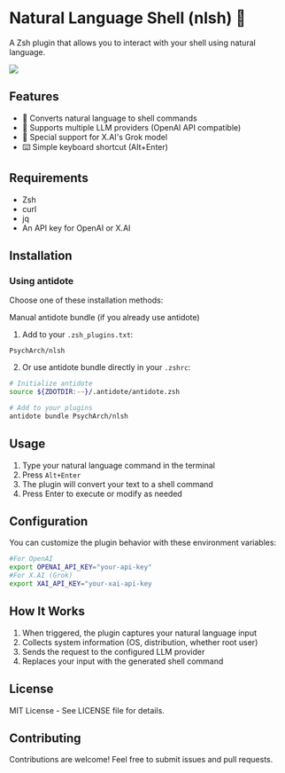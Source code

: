 # Natural Language Shell (nlsh) 🚀

A Zsh plugin that allows you to interact with your shell using natural language.

![](https://github.com/PsychArch/nlsh/blob/main/capture.gif)

## Features

- 🤖 Converts natural language to shell commands
- 🔄 Supports multiple LLM providers (OpenAI API compatible)
- 🎯 Special support for X.AI's Grok model
- ⌨️ Simple keyboard shortcut (Alt+Enter)

## Requirements

- Zsh
- curl
- jq
- An API key for OpenAI or X.AI

## Installation

### Using antidote

Choose one of these installation methods:

Manual antidote bundle (if you already use antidote)

1. Add to your `.zsh_plugins.txt`:
```text
PsychArch/nlsh
```

2. Or use antidote bundle directly in your `.zshrc`:
```zsh
# Initialize antidote
source ${ZDOTDIR:-~}/.antidote/antidote.zsh

# Add to your plugins
antidote bundle PsychArch/nlsh
```

## Usage

1. Type your natural language command in the terminal
2. Press `Alt+Enter`
3. The plugin will convert your text to a shell command
4. Press Enter to execute or modify as needed

## Configuration

You can customize the plugin behavior with these environment variables:

```bash
#For OpenAI
export OPENAI_API_KEY="your-api-key"
#For X.AI (Grok)
export XAI_API_KEY="your-xai-api-key
```

## How It Works

1. When triggered, the plugin captures your natural language input
2. Collects system information (OS, distribution, whether root user)
3. Sends the request to the configured LLM provider
4. Replaces your input with the generated shell command

## License

MIT License - See LICENSE file for details.

## Contributing

Contributions are welcome! Feel free to submit issues and pull requests.
